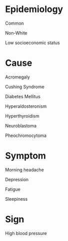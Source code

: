 
# Epidemiology

Common

Non-White

Low socioeconomic status

# Cause

Acromegaly

Cushing Syndrome

Diabetes Mellitus

Hyperaldosteronism

Hyperthyroidism

Neuroblastoma

Pheochromocytoma

# Symptom

Morning headache

Depression

Fatigue

Sleepiness

# Sign

High blood pressure

